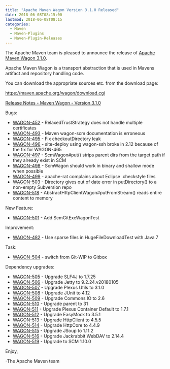 ```yaml
---
title: "Apache Maven Wagon Version 3.1.0 Released"
date: 2018-06-08T08:15:00
lastmod: 2018-06-08T08:15
categories:
  - Maven
  - Maven-Plugins
  - Maven-Plugin-Releases
---
```

The Apache Maven team is pleased to announce the release of 
[Apache Maven Wagon 3.1.0](https://maven.apache.org/wagon/).

Apache Maven Wagon is a transport abstraction that is used in Mavens
artifact and repository handling code.

You can download the appropriate sources etc. from the download page:

https://maven.apache.org/wagon/download.cgi

<!-- more -->

[Release Notes - Maven Wagon - Version 3.1.0](https://issues.apache.org/jira/secure/ReleaseNote.jspa?projectId=12318122&version=12341302)

Bugs:
  
 * [WAGON-452](https://issues.apache.org/jira/browse/WAGON-452) - RelaxedTrustStrategy does not handle multiple certificates
 * [WAGON-493](https://issues.apache.org/jira/browse/WAGON-493) - Maven wagon-scm documentation is erroneous
 * [WAGON-495](https://issues.apache.org/jira/browse/WAGON-495) - Fix checkoutDirectory leak
 * [WAGON-496](https://issues.apache.org/jira/browse/WAGON-496) - site-deploy using wagon-ssh broke in 2.12 because of the fix for WAGON-465
 * [WAGON-497](https://issues.apache.org/jira/browse/WAGON-497) - ScmWagon#put() strips parent dirs from the target path if they already exist in SCM
 * [WAGON-498](https://issues.apache.org/jira/browse/WAGON-498) - ScmWagon should work in binary and shallow mode when possible
 * [WAGON-499](https://issues.apache.org/jira/browse/WAGON-499) - apache-rat complains about Eclipse .checkstyle files
 * [WAGON-503](https://issues.apache.org/jira/browse/WAGON-503) - Directory gives out of date error in putDirectory() to a non-empty Subversion repo
 * [WAGON-518](https://issues.apache.org/jira/browse/WAGON-518) - AbstractHttpClientWagon#putFromStream() reads entire content to memory

New Feature:

 * [WAGON-501](https://issues.apache.org/jira/browse/WAGON-501) - Add ScmGitExeWagonTest

Improvement:

 * [WAGON-482](https://issues.apache.org/jira/browse/WAGON-482) - Use sparse files in HugeFileDownloadTest with Java 7

Task:

 * [WAGON-504](https://issues.apache.org/jira/browse/WAGON-504) - switch from Git-WIP to Gitbox

Dependency upgrades:

 * [WAGON-505](https://issues.apache.org/jira/browse/WAGON-505) - Upgrade SLF4J to 1.7.25
 * [WAGON-506](https://issues.apache.org/jira/browse/WAGON-506) - Upgrade Jetty to 9.2.24.v20180105
 * [WAGON-507](https://issues.apache.org/jira/browse/WAGON-507) - Upgrade Plexus Utils to 3.1.0
 * [WAGON-508](https://issues.apache.org/jira/browse/WAGON-508) - Upgrade JUnit to 4.12
 * [WAGON-509](https://issues.apache.org/jira/browse/WAGON-509) - Upgrade Commons IO to 2.6
 * [WAGON-510](https://issues.apache.org/jira/browse/WAGON-510) - Upgrade parent to 31
 * [WAGON-511](https://issues.apache.org/jira/browse/WAGON-511) - Upgrade Plexus Container Default to 1.7.1
 * [WAGON-512](https://issues.apache.org/jira/browse/WAGON-512) - Upgrade EasyMock to 3.5.1
 * [WAGON-513](https://issues.apache.org/jira/browse/WAGON-513) - Upgrade HttpClient to 4.5.5
 * [WAGON-514](https://issues.apache.org/jira/browse/WAGON-514) - Upgrade HttpCore to 4.4.9
 * [WAGON-515](https://issues.apache.org/jira/browse/WAGON-515) - Upgrade JSoup to 1.11.2
 * [WAGON-516](https://issues.apache.org/jira/browse/WAGON-516) - Upgrade Jackrabbit WebDAV to 2.14.4
 * [WAGON-519](https://issues.apache.org/jira/browse/WAGON-519) - Upgrade to SCM 1.10.0


Enjoy,

-The Apache Maven team

